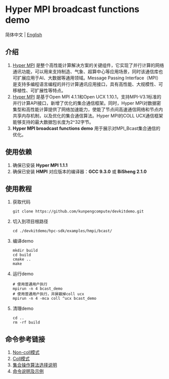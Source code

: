 # **Hyper MPI broadcast functions demo**

简体中文 | [English](README_en.md)

## 介绍

1. [Hyper MPI](https://www.hikunpeng.com/developer/hpc/hypermpi)
   是整个高性能计算解决方案的关键组件，它实现了并行计算的网络通讯功能，可以用来支持制造、气象、超算中心等应用场景，同时该通信库也可扩展应用于AI、大数据等通用领域。Message Passing
   Interface（MPI）是支持多编程语言编程的并行计算通讯应用接口，具有高性能、大规模性、可移植性、可扩展性等特点。
2. [Hyper MPI](https://www.hikunpeng.com/developer/hpc/hypermpi) 是基于Open MPI 4.1.1和Open UCX
   1.10.1，支持MPI-V3.1标准的并行计算API接口，新增了优化的集合通信框架。同时，Hyper MPI对数据密集型和高性能计算提供了网络加速能力，使能了节点间高速通信网络和节点内共享内存机制，以及优化的集合通信算法。Hyper
   MPI的COLL UCX通信框架能够支持的最大数据包长度为2^32字节。
3. **Hyper MPI broadcast functions demo** 用于展示对MPI_Bcast集合通信的优化。

## 使用依赖

1. 确保已安装 **Hyper MPI 1.1.1**
2. 确保已安装 **HMPI** 对应版本的编译器：**GCC 9.3.0** 或 **BiSheng 2.1.0**

## 使用教程

1. 获取代码

   ```shell
   git clone https://github.com/kunpengcompute/devkitdemo.git
   ```

2. 切入到项目根路径

   ```shell
   cd ./devkitdemo/hpc-sdk/examples/hmpi/bcast/
   ```

3. 编译demo

   ```shell
   mkdir build
   cd build
   cmake ..
   make
   ```

4. 运行demo

   ```shell
   # 使用普通用户执行
   mpirun -n 4 bcast_demo
   # 使用普通用户执行，并屏蔽掉coll ucx
   mpirun -n 4 -mca coll ^ucx bcast_demo
   ```

5. 清理demo

   ```shell
   cd ..
   rm -rf build
   ```

## 命令参考链接

1. [Non-coll模式](https://www.hikunpeng.com/document/detail/zh/kunpenghpcs/hypermpi/userg_huaweimpi_0014.html)
2. [Coll模式](https://www.hikunpeng.com/document/detail/zh/kunpenghpcs/hypermpi/userg_huaweimpi_0015.html)
3. [集合操作算法选择说明](https://www.hikunpeng.com/document/detail/zh/kunpenghpcs/hypermpi/userg_huaweimpi_0016.html)
4. [命令说明及示例](https://www.hikunpeng.com/document/detail/zh/kunpenghpcs/hypermpi/userg_huaweimpi_0031.html)
